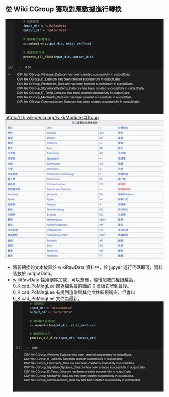## 從 Wiki CGroup 獲取對應數據進行轉換

![翻譯記錄](./../doc/WIKI轉換.png)
https://zh.wikipedia.org/wiki/Module:CGroup
![](./../doc/WIKI.png)

- 將要轉換的文本放置於 wikiRawData 資料中，於 jupyer 運行代碼即可，資料皆放於 outputData。
- wikiRawData 採用倒序加載，可以想像，越慢加載的權限越高，0_Kicad_PoMingLee 因為檔名最前面的 0 會讓它牌到最後。
  0_Kicad_PoMingLee 有提到渲染與其他文件彩現衝突，但會以 0_Kicad_PoMingLee 文件為最新。
  ![翻譯記錄](./../doc/WIKI轉換.png)

